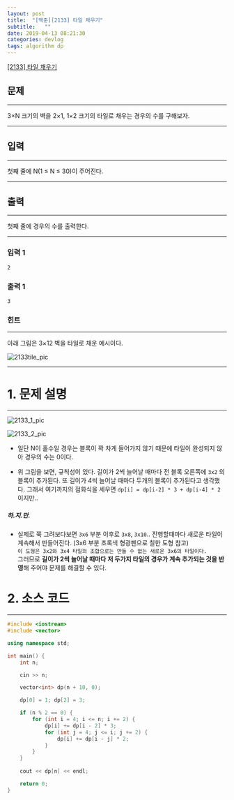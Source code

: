 ```yaml
---
layout: post
title:  "[백준][2133] 타일 채우기"
subtitle:   ""
date: 2019-04-13 08:21:30
categories: devlog
tags: algorithm dp
---
```


[[2133] 타일 채우기](boj.kr/2133)  


## 문제

- - -


3×N 크기의 벽을 2×1, 1×2 크기의 타일로 채우는 경우의 수를 구해보자.


- - -


## 입력


- - -


첫째 줄에 N(1 ≤ N ≤ 30)이 주어진다.


- - -


## 출력

- - -


첫째 줄에 경우의 수를 출력한다.


- - -


### 입력 1

```
2
```

### 출력 1

```
3
```

### 힌트


- - -




아래 그림은 3×12 벽을 타일로 채운 예시이다.

![2133tile_pic](https://onlinejudgeimages.s3-ap-northeast-1.amazonaws.com/upload/images/2663_1.jpg)


* * *








# 1. 문제 설명

- - -
![2133_1_pic](https://drive.google.com/uc?id=1txhFl4jQzygAyj86QcgQBTryOKnjXSZ9)

![2133_2_pic](https://drive.google.com/uc?id=1LU87zgyXtJKhrTW-Wphps2vA9ACKEAon)

- 일단 N이 홀수일 경우는 블록이 꽉 차게 들어가지 않기 때문에 타일이 완성되지 않아 경우의 수는 0이다.

- 위 그림을 보면, 규칙성이 있다. 길이가 2씩 늘어날 때마다 전 블록 오른쪽에 `3x2` 의 블록이 추가된다. 또 길이가 4씩 늘어날 때마다 두개의 블록이 추가된다고 생각했다. 그래서 여기까지의 점화식을 세우면 `dp[i] = dp[i-2] * 3 + dp[i-4] * 2` 이지만..

##### 하.지.만.

- 실제로 쭉 그려보다보면 `3x6` 부분 이후로 `3x8`, `3x10`.. 진행할때마다 새로운 타일이 계속해서 만들어진다. (3x6 부분 초록색 형광펜으로 칠한 도형 참고)  
 `이 도형은 3x2와 3x4 타일의 조합으로는 만들 수 없는 새로운 3x6의 타일이다.`  
 그러므로 **길이가 2씩 늘어날 때마다 저 두가지 타일의 경우가 계속 추가되는 것을 반영**해 주어야 문제를 해결할 수 있다.



# 2. 소스 코드


- - -


```cpp
#include <iostream>
#include <vector>

using namespace std;

int main() {
	int n;

	cin >> n;

	vector<int> dp(n + 10, 0);

	dp[0] = 1; dp[2] = 3;

	if (n % 2 == 0) {
		for (int i = 4; i <= n; i += 2) {
			dp[i] += dp[i - 2] * 3;
			for (int j = 4; j <= i; j += 2) {
				dp[i] += dp[i - j] * 2;
			}
		}
	}
	
	cout << dp[n] << endl;

	return 0;
}
```